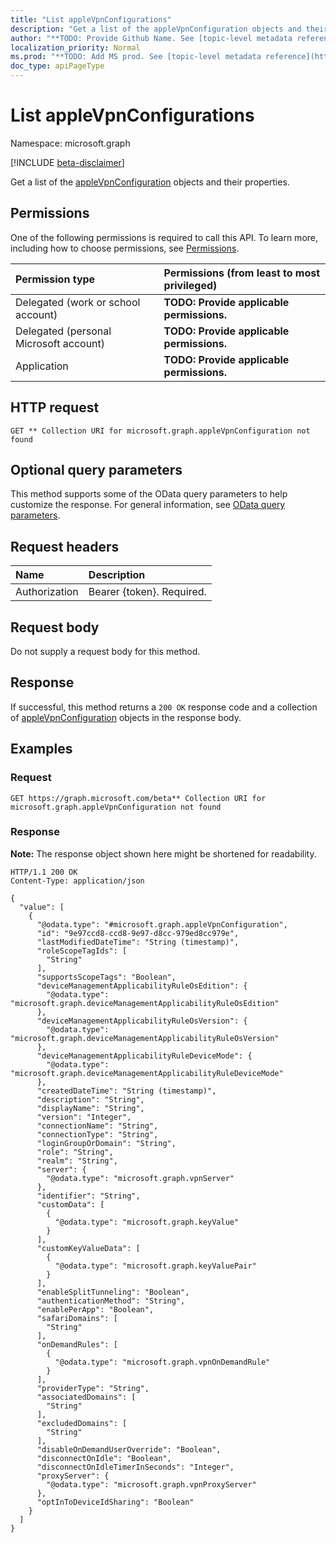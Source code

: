 ```yaml
---
title: "List appleVpnConfigurations"
description: "Get a list of the appleVpnConfiguration objects and their properties."
author: "**TODO: Provide Github Name. See [topic-level metadata reference](https://msgo.azurewebsites.net/add/document/guidelines/metadata.html#topic-level-metadata)**"
localization_priority: Normal
ms.prod: "**TODO: Add MS prod. See [topic-level metadata reference](https://msgo.azurewebsites.net/add/document/guidelines/metadata.html#topic-level-metadata)**"
doc_type: apiPageType
---
```


# List appleVpnConfigurations
Namespace: microsoft.graph

[!INCLUDE [beta-disclaimer](../../includes/beta-disclaimer.md)]

Get a list of the [appleVpnConfiguration](../resources/applevpnconfiguration.md) objects and their properties.

## Permissions
One of the following permissions is required to call this API. To learn more, including how to choose permissions, see [Permissions](/graph/permissions-reference).

|Permission type|Permissions (from least to most privileged)|
|:---|:---|
|Delegated (work or school account)|**TODO: Provide applicable permissions.**|
|Delegated (personal Microsoft account)|**TODO: Provide applicable permissions.**|
|Application|**TODO: Provide applicable permissions.**|

## HTTP request

<!-- {
  "blockType": "ignored"
}
-->
``` http
GET ** Collection URI for microsoft.graph.appleVpnConfiguration not found
```

## Optional query parameters
This method supports some of the OData query parameters to help customize the response. For general information, see [OData query parameters](/graph/query-parameters).

## Request headers
|Name|Description|
|:---|:---|
|Authorization|Bearer {token}. Required.|

## Request body
Do not supply a request body for this method.

## Response

If successful, this method returns a `200 OK` response code and a collection of [appleVpnConfiguration](../resources/applevpnconfiguration.md) objects in the response body.

## Examples

### Request
<!-- {
  "blockType": "request",
  "name": "list_applevpnconfiguration"
}
-->
``` http
GET https://graph.microsoft.com/beta** Collection URI for microsoft.graph.appleVpnConfiguration not found
```


### Response
**Note:** The response object shown here might be shortened for readability.
<!-- {
  "blockType": "response",
  "truncated": true,
  "@odata.type": "Collection(microsoft.graph.appleVpnConfiguration)"
}
-->
``` http
HTTP/1.1 200 OK
Content-Type: application/json

{
  "value": [
    {
      "@odata.type": "#microsoft.graph.appleVpnConfiguration",
      "id": "9e97ccd8-ccd8-9e97-d8cc-979ed8cc979e",
      "lastModifiedDateTime": "String (timestamp)",
      "roleScopeTagIds": [
        "String"
      ],
      "supportsScopeTags": "Boolean",
      "deviceManagementApplicabilityRuleOsEdition": {
        "@odata.type": "microsoft.graph.deviceManagementApplicabilityRuleOsEdition"
      },
      "deviceManagementApplicabilityRuleOsVersion": {
        "@odata.type": "microsoft.graph.deviceManagementApplicabilityRuleOsVersion"
      },
      "deviceManagementApplicabilityRuleDeviceMode": {
        "@odata.type": "microsoft.graph.deviceManagementApplicabilityRuleDeviceMode"
      },
      "createdDateTime": "String (timestamp)",
      "description": "String",
      "displayName": "String",
      "version": "Integer",
      "connectionName": "String",
      "connectionType": "String",
      "loginGroupOrDomain": "String",
      "role": "String",
      "realm": "String",
      "server": {
        "@odata.type": "microsoft.graph.vpnServer"
      },
      "identifier": "String",
      "customData": [
        {
          "@odata.type": "microsoft.graph.keyValue"
        }
      ],
      "customKeyValueData": [
        {
          "@odata.type": "microsoft.graph.keyValuePair"
        }
      ],
      "enableSplitTunneling": "Boolean",
      "authenticationMethod": "String",
      "enablePerApp": "Boolean",
      "safariDomains": [
        "String"
      ],
      "onDemandRules": [
        {
          "@odata.type": "microsoft.graph.vpnOnDemandRule"
        }
      ],
      "providerType": "String",
      "associatedDomains": [
        "String"
      ],
      "excludedDomains": [
        "String"
      ],
      "disableOnDemandUserOverride": "Boolean",
      "disconnectOnIdle": "Boolean",
      "disconnectOnIdleTimerInSeconds": "Integer",
      "proxyServer": {
        "@odata.type": "microsoft.graph.vpnProxyServer"
      },
      "optInToDeviceIdSharing": "Boolean"
    }
  ]
}
```

